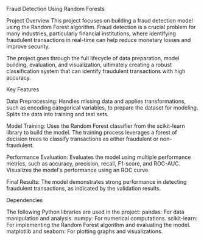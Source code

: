 Fraud Detection Using Random Forests

Project Overview
This project focuses on building a fraud detection model using the Random Forest algorithm.
Fraud detection is a crucial problem for many industries, particularly financial institutions, where identifying fraudulent transactions in real-time can help reduce monetary losses and improve security.

The project goes through the full lifecycle of data preparation, model building, evaluation, and visualization, ultimately creating a robust classification system that can identify fraudulent transactions with high accuracy.

Key Features

Data Preprocessing:
Handles missing data and applies transformations, such as encoding categorical variables, to prepare the dataset for modeling.
Splits the data into training and test sets.

Model Training:
Uses the Random Forest classifier from the scikit-learn library to build the model.
The training process leverages a forest of decision trees to classify transactions as either fraudulent or non-fraudulent.

Performance Evaluation:
Evaluates the model using multiple performance metrics, such as accuracy, precision, recall, F1-score, and ROC-AUC.
Visualizes the model's performance using an ROC curve.

Final Results:
The model demonstrates strong performance in detecting fraudulent transactions, as indicated by the validation results.

Dependencies

The following Python libraries are used in the project:
pandas: For data manipulation and analysis.
numpy: For numerical computations.
scikit-learn: For implementing the Random Forest algorithm and evaluating the model.
matplotlib and seaborn: For plotting graphs and visualizations.
